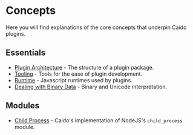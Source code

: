 # Concepts

Here you will find explanations of the core concepts that underpin Caido plugins.

## Essentials

- [Plugin Architecture](./essentials/package.md) - The structure of a plugin package.
- [Tooling](./essentials/tooling.md) - Tools for the ease of plugin development.
- [Runtime](./essentials/runtime.md) - Javascript runtimes used by plugins.
- [Dealing with Binary Data](./essentials/binary.md) - Binary and Unicode interpretation.

## Modules

- [Child Process](./modules/child_process.md) - Caido's implementation of NodeJS's `child_process` module.
